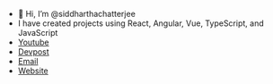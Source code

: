 - 👋 Hi, I’m @siddharthachatterjee
- I have created projects using React, Angular, Vue, TypeScript, and JavaScript
- [Youtube](https://www.youtube.com/channel/UCWE2p_yjlHl2086O7apsAcQ)
- [Devpost](https://devpost.com/siddharthachatterjee)
- [Email](mailto:ninja.siddhartha@gmai.com)
- [Website](https://siddhartha-chatterjee.com)

<!---
siddharthachatterjee/siddharthachatterjee is a ✨ special ✨ repository because its `README.md` (this file) appears on your GitHub profile.
You can click the Preview link to take a look at your changes.
--->
